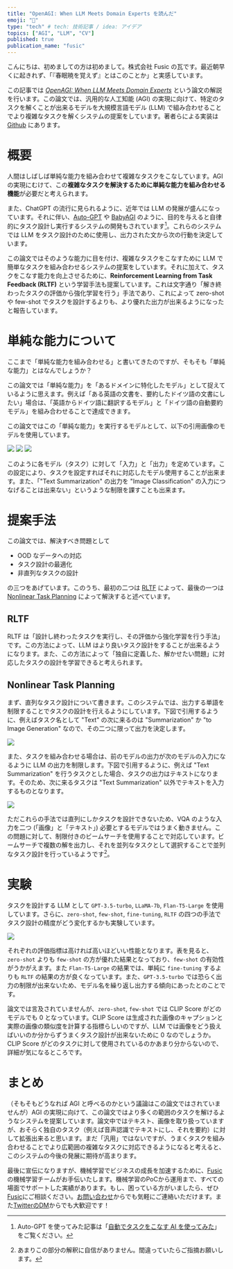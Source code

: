 ```yaml
---
title: "OpenAGI: When LLM Meets Domain Experts を読んだ"
emoji: "📑"
type: "tech" # tech: 技術記事 / idea: アイデア
topics: ["AGI", "LLM", "CV"]
published: true
publication_name: "fusic"
---
```


こんにちは、初めましての方は初めまして。株式会社 Fusic の瓦です。最近朝早くに起きれず、「『春眠暁を覚えず』とはこのことか」と実感しています。

この記事では *[OpenAGI: When LLM Meets Domain Experts](https://arxiv.org/abs/2304.04370v2)* という論文の解説を行います。この論文では、汎用的な人工知能 (AGI) の実現に向けて、特定のタスクを解くことが出来るモデルを大規模言語モデル (LLM) で組み合わせることでより複雑なタスクを解くシステムの提案をしています。著者らによる実装は [Github](https://github.com/agiresearch/OpenAGI) にあります。

# 概要
人間はしばしば単純な能力を組み合わせて複雑なタスクをこなしています。AGI の実現にむけて、この**複雑なタスクを解決するために単純な能力を組み合わせる機能**が必要だと考えられます。

また、ChatGPT の流行に見られるように、近年では LLM の発展が盛んになっています。それに伴い、[Auto-GPT](https://github.com/Significant-Gravitas/Auto-GPT) や [BabyAGI](https://github.com/yoheinakajima/babyagi) のように、目的を与えると自律的にタスク設計し実行するシステムの開発もされています[^1]。これらのシステムでは LLM をタスク設計のために使用し、出力された文から次の行動を決定しています。

[^1]: Auto-GPT を使ってみた記事は「[自動でタスクをこなす AI を使ってみた](https://zenn.dev/fusic/articles/try-auto-gpt)」をご覧ください。

この論文ではそのような能力に目を付け、複雑なタスクをこなすために LLM で簡単なタスクを組み合わせるシステムの提案をしています。それに加えて、タスクをこなす能力を向上させるために、**Reinforcement Learning from Task Feedback (RLTF)** という学習手法も提案しています。これは文字通り「解き終わったタスクの評価から強化学習を行う」手法であり、これによって zero-shot や few-shot でタスクを設計するよりも、より優れた出力が出来るようになったと報告しています。

# 単純な能力について
ここまで「単純な能力を組み合わせる」と書いてきたのですが、そもそも「単純な能力」とはなんでしょうか？

この論文では「単純な能力」を「あるドメインに特化したモデル」として捉えているように思えます。例えば「ある英語の文書を、要約したドイツ語の文書にしたい」場合は、「英語からドイツ語に翻訳するモデル」と「ドイツ語の自動要約モデル」を組み合わせることで達成できます。

この論文ではこの「単純な能力」を実行するモデルとして、以下の引用画像のモデルを使用しています。

![](/images/paper-reading-openagi/tab1.png)
![](/images/paper-reading-openagi/tab2.png)
![](/images/paper-reading-openagi/tab3.png)

このように各モデル（タスク）に対して「入力」と「出力」を定めています。この設定により、タスクを設定すればそれに対応したモデル使用することが出来ます。また、「"Text Summarization" の出力を "Image Classification" の入力につなげることは出来ない」というような制限を課すことも出来ます。

# 提案手法
この論文では、解決すべき問題として
- OOD なデータへの対応
- タスク設計の最適化
- 非直列なタスクの設計

の三つをあげています。このうち、最初の二つは [RLTF](#rltf) によって、最後の一つは [Nonlinear Task Planning](#nonlinear-task-planning) によって解決すると述べています。

## RLTF
RLTF は「設計し終わったタスクを実行し、その評価から強化学習を行う手法」です。この方法によって、LLM はより良いタスク設計をすることが出来るようになります。また、この方法によって「独自に定義した、解かせたい問題」に対応したタスクの設計を学習できると考えられます。

## Nonlinear Task Planning
まず、直列なタスク設計について書きます。このシステムでは、出力する単語を制限することでタスクの設計を行えるようにしています。下図で引用するように、例えばタスク名として "Text" の次に来るのは "Summarization" か "to Image Generation" なので、その二つに限って出力を決定します。

![](/images/paper-reading-openagi/fig4.png)

また、タスクを組み合わせる場合は、前のモデルの出力が次のモデルの入力になるように LLM の出力を制限します。下図で引用するように、例えば "Text Summarization" を行うタスクとした場合、タスクの出力はテキストになります。そのため、次に来るタスクは "Text Summarization" 以外でテキストを入力するものとなります。

![](/images/paper-reading-openagi/fig5.png)

ただこれらの手法では直列にしかタスクを設計できないため、VQA のような入力を二つ (「画像」と「テキスト」) 必要とするモデルではうまく動きません。この問題に対して、制限付きのビームサーチを使用することで対応しています。ビームサーチで複数の解を出力し、それを並列なタスクとして選択することで並列なタスク設計を行っているようです[^2]。

[^2]: あまりこの部分の解釈に自信がありません。間違っていたらご指摘お願いします。

# 実験
タスクを設計する LLM として `GPT-3.5-turbo`, `LLaMA-7b`, `Flan-T5-Large` を使用しています。さらに、`zero-shot`, `few-shot`, `fine-tuning`, `RLTF` の四つの手法でタスク設計の精度がどう変化するかも実験しています。

![](/images/paper-reading-openagi/tab5.png)

それぞれの評価指標は高ければ高いほどいい性能となります。表を見ると、`zero-shot` よりも `few-shot` の方が優れた結果となっており、`few-shot` の有効性がうかがえます。また `Flan-T5-Large` の結果では、単純に `fine-tuning` するよりも `RLTF` の結果の方が良くなっています。また、`GPT-3.5-turbo` では恐らく出力の制限が出来ないため、モデル名を繰り返し出力する傾向にあったとのことです。

論文では言及されていませんが、`zero-shot`, `few-shot` では CLIP Score がどのモデルでも 0 となっています。CLIP Score は生成された画像のキャプションと実際の画像の類似度を計算する指標らしいのですが、LLM では画像をどう扱えばいいのか分からずうまくタスク設計が出来ないために 0 なのでしょうか。CLIP Score がどのタスクに対して使用されているのかあまり分からないので、詳細が気になるところです。

# まとめ
（そもそもどうなれば AGI と呼べるのかという議論はこの論文ではされていませんが）AGI の実現に向けて、この論文ではより多くの範囲のタスクを解けるようなシステムを提案しています。論文中ではテキスト、画像を取り扱っていますが、おそらく独自のタスク（例えば音声認識でテキストにし、それを要約）に対して拡張出来ると思います。まだ「汎用」ではないですが、うまくタスクを組み合わせることでより広範囲の複雑なタスクに対応できるようになると考えると、このシステムの今後の発展に期待が高まります。

最後に宣伝になりますが、機械学習でビジネスの成長を加速するために、[Fusic](https://fusic.co.jp/)の機械学習チームがお手伝いたします。機械学習のPoCから運用まで、すべての場面でサポートした実績があります。もし、困っている方がいましたら、ぜひ[Fusic](https://fusic.co.jp/)にご相談ください。[お問い合わせ](https://fusic.co.jp/contact/)からでも気軽にご連絡いただけます。また[TwitterのDM](https://twitter.com/kawara_fusic)からでも大歓迎です！
